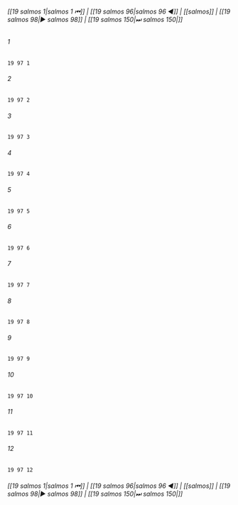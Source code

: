 
###### [[19 salmos 1|salmos 1 ⏮]] | [[19 salmos 96|salmos 96 ◀]] | [[salmos]] | [[19 salmos 98|▶ salmos 98]] | [[19 salmos 150|⏭ salmos 150|]]

###### 1
``` verse
19 97 1 
```
###### 2
``` verse
19 97 2 
```
###### 3
``` verse
19 97 3 
```
###### 4
``` verse
19 97 4 
```
###### 5
``` verse
19 97 5 
```
###### 6
``` verse
19 97 6 
```
###### 7
``` verse
19 97 7 
```
###### 8
``` verse
19 97 8 
```
###### 9
``` verse
19 97 9 
```
###### 10
``` verse
19 97 10 
```
###### 11
``` verse
19 97 11 
```
###### 12
``` verse
19 97 12 
```

###### [[19 salmos 1|salmos 1 ⏮]] | [[19 salmos 96|salmos 96 ◀]] | [[salmos]] | [[19 salmos 98|▶ salmos 98]] | [[19 salmos 150|⏭ salmos 150|]]

